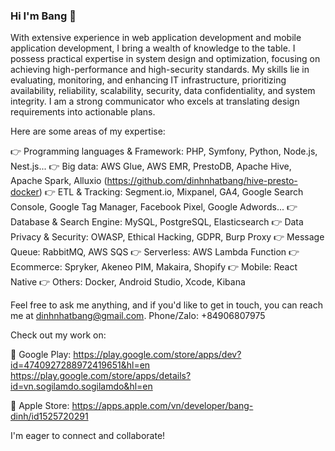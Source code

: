 ### Hi I'm Bang 👋

With extensive experience in web application development and mobile application development, I bring a wealth of knowledge to the table. I possess practical expertise in system design and optimization, focusing on achieving high-performance and high-security standards. My skills lie in evaluating, monitoring, and enhancing IT infrastructure, prioritizing availability, reliability, scalability, security, data confidentiality, and system integrity. I am a strong communicator who excels at translating design requirements into actionable plans.

Here are some areas of my expertise:

👉 Programming languages & Framework: PHP, Symfony, Python, Node.js, Nest.js...
👉 Big data: AWS Glue, AWS EMR, PrestoDB, Apache Hive, Apache Spark, Alluxio (https://github.com/dinhnhatbang/hive-presto-docker)
👉 ETL & Tracking: Segment.io, Mixpanel, GA4, Google Search Console, Google Tag Manager, Facebook Pixel, Google Adwords...
👉 Database & Search Engine: MySQL, PostgreSQL, Elasticsearch
👉 Data Privacy & Security: OWASP, Ethical Hacking, GDPR, Burp Proxy
👉 Message Queue: RabbitMQ, AWS SQS
👉 Serverless: AWS Lambda Function
👉 Ecommerce: Spryker, Akeneo PIM, Makaira, Shopify
👉 Mobile: React Native
👉 Others: Docker, Android Studio, Xcode, Kibana

Feel free to ask me anything, and if you'd like to get in touch, you can reach me at dinhnhatbang@gmail.com. Phone/Zalo: +84906807975

Check out my work on:

📱 Google Play:
https://play.google.com/store/apps/dev?id=4740927288972419651&hl=en
https://play.google.com/store/apps/details?id=vn.sogilamdo.sogilamdo&hl=en

🍏 Apple Store:
https://apps.apple.com/vn/developer/bang-dinh/id1525720291

I'm eager to connect and collaborate!
